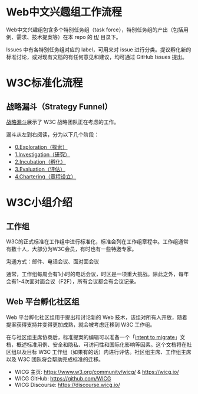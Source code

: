 # Web中文兴趣组工作流程

Web中文兴趣组包含多个特别任务组（task force），特别任务组的产出（包括用例、需求、技术提案等）在本 repo 的 [tf/](https://github.com/w3c/chinese-ig/tree/main/tf) 目录下。

Issues 中有各特别任务组对应的 label，可用来对 issue 进行分类。提议孵化新的标准讨论，或对现有文档的有任何意见和建议，均可通过 GitHub Issues 提出。

# W3C标准化流程

## 战略漏斗（Strategy Funnel）

[战略漏斗](https://github.com/orgs/w3c/projects/97)展示了 W3C 战略团队正在考虑的工作。

漏斗从左到右阅读，分为以下几个阶段：

* [0.Exploration（探索）](https://github.com/w3c/strategy/blob/main/0.Exploration.md)
* [1.Investigation（研究）](https://github.com/w3c/strategy/blob/main/1.Investigation.md)
* [2.Incubation（孵化）](https://github.com/w3c/strategy/blob/main/2.Incubation.md)
* [3.Evaluation（评估）](https://github.com/w3c/strategy/blob/main/3.Evaluation.md)
* [4.Chartering（章程设立）](https://github.com/w3c/strategy/blob/main/4.Chartering.md)

# W3C小组介绍

## 工作组

W3C的正式标准在工作组中进行标准化，标准会列在工作组章程中。工作组通常有数十人，大部分为W3C会员，有时也有一些特邀专家。

沟通方式：邮件、电话会议、面对面会议

通常，工作组每周会有1小时的电话会议，时区是一项重大挑战。除此之外，每年会有1-4次面对面会议（F2F），所有会议都会有会议记录。

## Web 平台孵化社区组

Web 平台孵化社区组用于提出和讨论新的 Web 技术，该组对所有人开放，随着提案获得支持并变得更加成熟，就会被考虑迁移到 W3C 工作组。

在与社区组主席协商后，标准提案的编辑可以准备一个「[intent to migrate](https://github.com/WICG/admin/blob/gh-pages/intent-to-migrate.md)」文档，概述标准用例、安全和隐私、可访问性和国际化影响等因素。这个文档将在社区组以及目标 W3C 工作组（如果有的话）内进行评估。社区组主席、工作组主席以及 W3C 团队将会帮助完成标准的迁移。

* WICG 主页: https://www.w3.org/community/wicg/ & https://wicg.io/
* WICG GitHub: https://github.com/WICG
* WICG Discourse: https://discourse.wicg.io/
